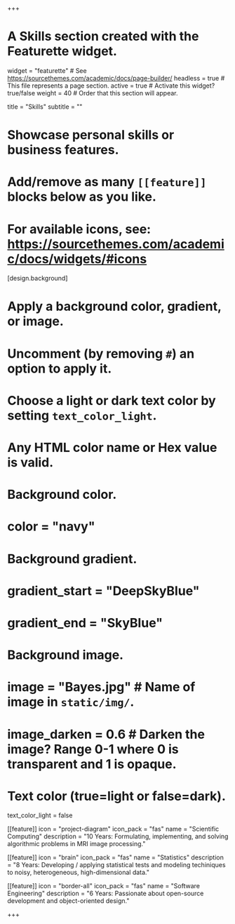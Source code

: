 +++
# A Skills section created with the Featurette widget.
widget = "featurette"  # See https://sourcethemes.com/academic/docs/page-builder/
headless = true  # This file represents a page section.
active = true  # Activate this widget? true/false
weight = 40  # Order that this section will appear.

title = "Skills"
subtitle = ""

# Showcase personal skills or business features.
# 
# Add/remove as many `[[feature]]` blocks below as you like.
# 
# For available icons, see: https://sourcethemes.com/academic/docs/widgets/#icons

[design.background]
  # Apply a background color, gradient, or image.
  #   Uncomment (by removing `#`) an option to apply it.
  #   Choose a light or dark text color by setting `text_color_light`.
  #   Any HTML color name or Hex value is valid.
  
  # Background color.
  # color = "navy"
  
  # Background gradient.
  # gradient_start = "DeepSkyBlue"
  # gradient_end = "SkyBlue"
  
  # Background image.
  # image = "Bayes.jpg"  # Name of image in `static/img/`.
  # image_darken = 0.6  # Darken the image? Range 0-1 where 0 is transparent and 1 is opaque.

  # Text color (true=light or false=dark).
  text_color_light = false  

[[feature]]
  icon = "project-diagram"
  icon_pack = "fas"
  name = "Scientific Computing"
  description = "10 Years: Formulating, implementing, and solving algorithmic problems in MRI image processing."  
  
[[feature]]
  icon = "brain"
  icon_pack = "fas"
  name = "Statistics"
  description = "8 Years: Developing / applying statistical tests and modeling techiniques to noisy, heterogeneous, high-dimensional data."


[[feature]]
  icon = "border-all"
  icon_pack = "fas"
  name = "Software Engineering"
  description = "6 Years: Passionate about open-source development and object-oriented design."

+++
